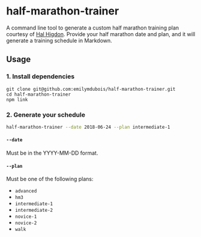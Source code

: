 # half-marathon-trainer

A command line tool to generate a custom half marathon training plan courtesy of [Hal Higdon](http://www.halhigdon.com/training/51130/Half-Marathon-Training-Guide). Provide your half marathon date and plan, and it will generate a training schedule in Markdown.

## Usage

### 1. Install dependencies

```
git clone git@github.com:emilymdubois/half-marathon-trainer.git
cd half-marathon-trainer
npm link
```

### 2. Generate your schedule

```sh
half-marathon-trainer --date 2018-06-24 --plan intermediate-1
```

#### `--date`
Must be in the YYYY-MM-DD format.

#### `--plan`
Must be one of the following plans:
+ `advanced`
+ `hm3`
+ `intermediate-1`
+ `intermediate-2`
+ `novice-1`
+ `novice-2`
+ `walk`

